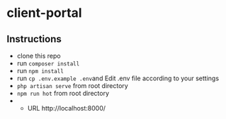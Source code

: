 # client-portal
## Instructions
* clone this repo
* run `composer install`
* run `npm install`
* run `cp .env.example .env`and Edit .env file according to your settings
* `php artisan serve` from root directory 
* `npm run hot` from root directory 
* * URL http://localhost:8000/
